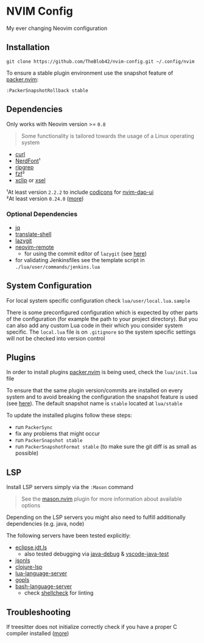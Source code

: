 # NVIM Config

My ever changing Neovim configuration

## Installation

```
git clone https://github.com/TheBlob42/nvim-config.git ~/.config/nvim
```

To ensure a stable plugin environment use the snapshot feature of [packer.nvim](wbthomason/packer.nvim):

```
:PackerSnapshotRollback stable
```

## Dependencies

Only works with Neovim version >= `0.8`

> Some functionality is tailored towards the usage of a Linux operating system

- [curl](https://curl.se/)
- [NerdFont](https://www.nerdfonts.com/)¹
- [ripgrep](https://github.com/BurntSushi/ripgrep)
- [fzf](https://github.com/junegunn/fzf)²
- [xclip](https://github.com/astrand/xclip) or [xsel](https://github.com/kfish/xsel) 

¹At least version `2.2.2` to include [codicons](https://github.com/microsoft/vscode-codicons) for [nvim-dap-ui](https://github.com/rcarriga/nvim-dap-ui)  
²At least version `0.24.0` ([more](https://github.com/ibhagwan/fzf-lua/issues/227))
### Optional Dependencies 

- [jq](https://stedolan.github.io/jq/)
- [translate-shell](https://github.com/soimort/translate-shell)
- [lazygit](https://github.com/jesseduffield/lazygit)
- [neovim-remote](https://github.com/mhinz/neovim-remote) 
  - for using the commit editor of `lazygit` (see [here](https://github.com/kdheepak/lazygit.nvim#usage))
- for validating Jenkinsfiles see the template script in `./lua/user/commands/jenkins.lua`

## System Configuration

For local system specific configuration check `lua/user/local.lua.sample`

There is some preconfigured configuration which is expected by other parts of the configuration (for example the path to your project directory). But you can also add any custom Lua code in their which you consider system specific. The `local.lua` file is on `.gitignore` so the system specific settings will not be checked into version control

## Plugins

In order to install plugins [packer.nvim](https://github.com/wbthomason/packer.nvim) is being used, check the `lua/init.lua` file

To ensure that the same plugin version/commits are installed on every system and to avoid breaking the configuration the snapshot feature is used (see [here](https://github.com/wbthomason/packer.nvim/pull/370)). The default snapshot name is `stable` located at `lua/stable`

To update the installed plugins follow these steps:

- run `PackerSync`
- fix any problems that might occur
- run `PackerSnapshot stable`
- run `PackerSnapshotFormat stable` (to make sure the git diff is as small as possible)

## LSP

Install LSP servers simply via the `:Mason` command

> See the [mason.nvim](https://github.com/williamboman/mason.nvim) plugin for more information about available options

Depending on the LSP servers you might also need to fulfill additionally dependencies (e.g. java, node)

The following servers have been tested explicitly:

- [eclipse.jdt.ls](https://github.com/eclipse/eclipse.jdt.ls)
  - also tested debugging via [java-debug](https://github.com/microsoft/java-debug) & [vscode-java-test](https://github.com/microsoft/vscode-java-test)
- [jsonls](https://github.com/microsoft/vscode-json-languageservice )
- [clojure-lsp](https://clojure-lsp.io/)
- [lua-language-server](https://github.com/LuaLS/lua-language-server)
- [gopls](https://pkg.go.dev/golang.org/x/tools/gopls)
- [bash-language-server](https://github.com/bash-lsp/bash-language-server)
  - check [shellcheck](https://github.com/koalaman/shellcheck#installing) for linting

## Troubleshooting

If treesitter does not initialize correctly check if you have a proper C compiler installed ([more](https://github.com/nvim-treesitter/nvim-treesitter/wiki/Linux-Support))
